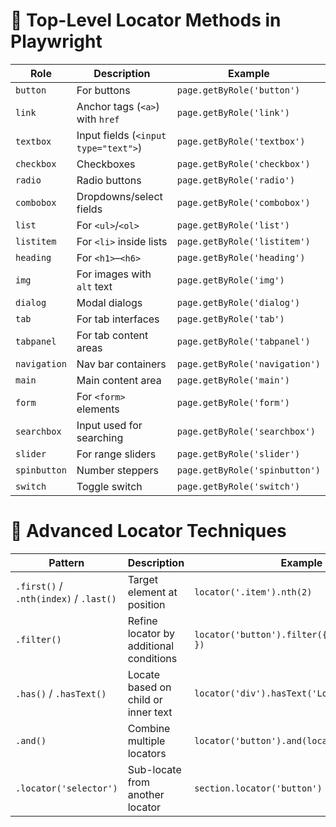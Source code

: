 # 🧭 Top-Level Locator Methods in Playwright

| Role         | Description                          | Example                        |
| ------------ | ------------------------------------ | ------------------------------ |
| `button`     | For buttons                          | `page.getByRole('button')`     |
| `link`       | Anchor tags (`<a>`) with `href`      | `page.getByRole('link')`       |
| `textbox`    | Input fields (`<input type="text">`) | `page.getByRole('textbox')`    |
| `checkbox`   | Checkboxes                           | `page.getByRole('checkbox')`   |
| `radio`      | Radio buttons                        | `page.getByRole('radio')`      |
| `combobox`   | Dropdowns/select fields              | `page.getByRole('combobox')`   |
| `list`       | For `<ul>`/`<ol>`                    | `page.getByRole('list')`       |
| `listitem`   | For `<li>` inside lists              | `page.getByRole('listitem')`   |
| `heading`    | For `<h1>`–`<h6>`                    | `page.getByRole('heading')`    |
| `img`        | For images with `alt` text           | `page.getByRole('img')`        |
| `dialog`     | Modal dialogs                        | `page.getByRole('dialog')`     |
| `tab`        | For tab interfaces                   | `page.getByRole('tab')`        |
| `tabpanel`   | For tab content areas                | `page.getByRole('tabpanel')`   |
| `navigation` | Nav bar containers                   | `page.getByRole('navigation')` |
| `main`       | Main content area                    | `page.getByRole('main')`       |
| `form`       | For `<form>` elements                | `page.getByRole('form')`       |
| `searchbox`  | Input used for searching             | `page.getByRole('searchbox')`  |
| `slider`     | For range sliders                    | `page.getByRole('slider')`     |
| `spinbutton` | Number steppers                      | `page.getByRole('spinbutton')` |
| `switch`     | Toggle switch                        | `page.getByRole('switch')`     |

# 🎯 Advanced Locator Techniques
| Pattern                                | Description                             | Example                                         |
| -------------------------------------- | --------------------------------------- | ----------------------------------------------- |
| `.first()` / `.nth(index)` / `.last()` | Target element at position              | `locator('.item').nth(2)`                       |
| `.filter()`                            | Refine locator by additional conditions | `locator('button').filter({ hasText: 'Edit' })` |
| `.has()` / `.hasText()`                | Locate based on child or inner text     | `locator('div').hasText('Logged in')`           |
| `.and()`                               | Combine multiple locators               | `locator('button').and(locator(':visible'))`    |
| `.locator('selector')`                 | Sub-locate from another locator         | `section.locator('button')`                     |

